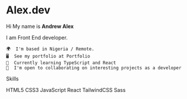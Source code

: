 # Alex.dev

Hi My name is **Andrew Alex**

I am Front End developer.

    🌍  I'm based in Nigeria / Remote.
    🖥️  See my portfolio at Portfolio
    🧠  Currently learning TypeScript and React
    🤝  I'm open to collaborating on interesting projects as a developer

Skills

HTML5   CSS3   JavaScript   React   TailwindCSS   Sass  


